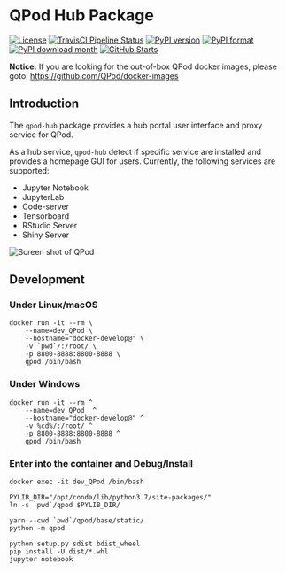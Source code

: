 # QPod Hub Package

[![License](https://img.shields.io/badge/License-BSD%203--Clause-green.svg)](https://opensource.org/licenses/BSD-3-Clause)
[![TravisCI Pipeline Status](https://img.shields.io/travis/com/QPod/qpod-hub.svg)](https://travis-ci.com/QPod/qpod-hub)
[![PyPI version](https://img.shields.io/pypi/v/qpod-hub.svg)](https://pypi.org/project/qpod-hub/#history)
[![PyPI format](https://img.shields.io/pypi/format/qpod-hub.svg)](https://pypi.org/project/qpod-hub/#files)
[![PyPI download month](https://img.shields.io/pypi/dm/qpod-hub.svg)](https://pypi.org/project/qpod-hub/)
[![GitHub Starts](https://img.shields.io/github/stars/QPod/qpod-hub.svg?label=Stars&style=social)](https://github.com/QPod/qpod-hub/stargazers)

**Notice:** If you are looking for the out-of-box QPod docker images, please goto: https://github.com/QPod/docker-images

## Introduction

The `qpod-hub` package provides a hub portal user interface and proxy service for QPod.

As a hub service, `qpod-hub` detect if specific service are installed and provides a homepage GUI for users.
Currently, the following services are supported: 
 - Jupyter Notebook
 - JupyterLab
 - Code-server
 - Tensorboard
 - RStudio Server
 - Shiny Server

![Screen shot of QPod](https://raw.githubusercontent.com/wiki/QPod/qpod-hub/img/QPod-screenshot.webp "Screen shot of QPod")

## Development

### Under Linux/macOS
```
docker run -it --rm \
    --name=dev_QPod \
    --hostname="docker-develop@" \
    -v `pwd`/:/root/ \
    -p 8800-8888:8800-8888 \
    qpod /bin/bash
```

### Under Windows
```
docker run -it --rm ^
    --name=dev_QPod  ^
    --hostname="docker-develop@" ^
    -v %cd%/:/root/ ^
    -p 8800-8888:8800-8888 ^
    qpod /bin/bash
```

### Enter into the container and Debug/Install
```
docker exec -it dev_QPod /bin/bash

PYLIB_DIR="/opt/conda/lib/python3.7/site-packages/"
ln -s `pwd`/qpod $PYLIB_DIR/

yarn --cwd `pwd`/qpod/base/static/
python -m qpod

python setup.py sdist bdist_wheel
pip install -U dist/*.whl
jupyter notebook
```
